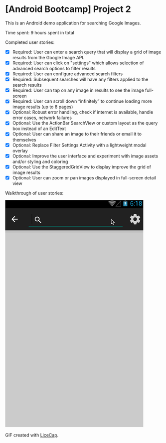 # [Android Bootcamp] Project 2

This is an Android demo application for searching Google Images.

Time spent: 9 hours spent in total

Completed user stories:

 * [x] Required: User can enter a search query that will display a grid of image results from the Google Image API.
 * [x] Required: User can click on "settings" which allows selection of advanced search options to filter results
 * [x] Required: User can configure advanced search filters
 * [x] Required: Subsequent searches will have any filters applied to the search results
 * [x] Required: User can tap on any image in results to see the image full-screen
 * [x] Required: User can scroll down “infinitely” to continue loading more image results (up to 8 pages)
 * [x] Optional: Robust error handling, check if internet is available, handle error cases, network failures
 * [x] Optional: Use the ActionBar SearchView or custom layout as the query box instead of an EditText
 * [x] Optional: User can share an image to their friends or email it to themselves
 * [x] Optional: Replace Filter Settings Activity with a lightweight modal overlay
 * [x] Optional: Improve the user interface and experiment with image assets and/or styling and coloring
 * [x] Optional: Use the StaggeredGridView to display improve the grid of image results
 * [x] Optional: User can zoom or pan images displayed in full-screen detail view

Walkthrough of user stories:

![Video Walkthrough](android-bootcamp-project-2.gif)

GIF created with [LiceCap](http://www.cockos.com/licecap/).